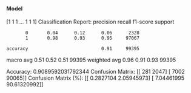 #### Model
[1 1 1 ... 1 1 1]
Classification Report:
              precision    recall  f1-score   support

           0       0.04      0.12      0.06      2328
           1       0.98      0.93      0.95     97067

    accuracy                           0.91     99395
   macro avg       0.51      0.52      0.51     99395
weighted avg       0.96      0.91      0.93     99395

Accuracy: 0.9089592031792344
Confusion Matrix:
[[  281  2047]
 [ 7002 90065]]
Confusion Matrix (%):
[[ 0.2827104   2.05945973]
 [ 7.04461995 90.61320992]]
